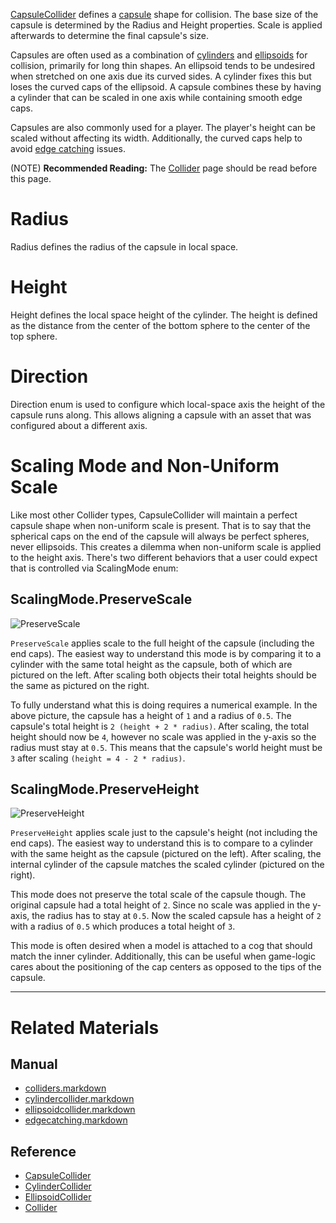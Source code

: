 [CapsuleCollider](https://github.com/zeroengineteam/ZeroDocs/blob/master/code_reference/class_reference/capsulecollider.markdown) defines a [capsule](https://en.wikipedia.org/wiki/Capsule_(geometry) ) shape for collision. The base size of the capsule is determined by the Radius  and Height  properties. Scale is applied afterwards to determine the final capsule's size.

Capsules are often used as a combination of [cylinders](https://github.com/zeroengineteam/ZeroDocs/blob/master/zero_editor_documentation/zeromanual/physics/colliders/cylindercollider.markdown) and [ellipsoids](https://github.com/zeroengineteam/ZeroDocs/blob/master/zero_editor_documentation/zeromanual/physics/colliders/ellipsoidcollider.markdown) for collision, primarily for long thin shapes.  An ellipsoid tends to be undesired when stretched on one axis due its curved sides. A cylinder fixes this but loses the curved caps of the ellipsoid. A capsule combines these by having a cylinder that can be scaled in one axis while containing smooth edge caps.

Capsules are also commonly used for a player. The player's height can be scaled without affecting its width. Additionally, the curved caps help to avoid [edge catching](https://github.com/zeroengineteam/ZeroDocs/blob/master/zero_editor_documentation/zeromanual/physics/colliders/physicstroubleshooting/edgecatching.markdown) issues.

(NOTE) **Recommended Reading:** The [Collider](https://github.com/zeroengineteam/ZeroDocs/blob/master/zero_editor_documentation/zeromanual/physics/colliders.markdown) page should be read before this page.


 #  Radius
Radius  defines the radius of the capsule in local space.

 #  Height
Height  defines the local space height of the cylinder. The height is defined as the distance from the center of the bottom sphere to the center of the top sphere.

 #  Direction
Direction enum is used to configure which local-space axis the height of the capsule runs along. This allows aligning a capsule with an asset that was configured about a different axis.

 #  Scaling Mode and Non-Uniform Scale
Like most other Collider types, CapsuleCollider will maintain a perfect capsule shape when non-uniform scale is present. That is to say that the spherical caps on the end of the capsule will always be perfect spheres, never ellipsoids. This creates a dilemma when non-uniform scale is applied to the height axis. There's two different behaviors that a user could expect that is controlled via ScalingMode enum:

 ##  ScalingMode.PreserveScale


![PreserveScale](https://media.githubusercontent.com/media/zeroengineteam/ZeroFiles/master/doc_files/46697.png)

`PreserveScale` applies scale to the full height of the capsule (including the end caps). The easiest way to understand this mode is by comparing it to a cylinder with the same total height as the capsule, both of which are pictured on the left. After scaling both objects their total heights should be the same as pictured on the right.

To fully understand what this is doing requires a numerical example. In the above picture, the capsule has a height of `1` and a radius of `0.5`. The capsule's total height is `2 (height + 2 * radius)`. After scaling, the total height should now be `4`, however no scale was applied in the y-axis so the radius must stay at `0.5`. This means that the capsule's world height must be `3` after scaling `(height = 4 - 2 * radius)`.

 ##  ScalingMode.PreserveHeight


![PreserveHeight](https://media.githubusercontent.com/media/zeroengineteam/ZeroFiles/master/doc_files/46699.png)

`PreserveHeight` applies scale just to the capsule's height (not including the end caps). The easiest way to understand this is to compare to a cylinder with the same height as the capsule (pictured on the left). After scaling, the internal cylinder of the capsule matches the scaled cylinder (pictured on the right).

This mode does not preserve the total scale of the capsule though. The original capsule had a total height of `2`. Since no scale was applied in the y-axis, the radius has to stay at `0.5`. Now the scaled capsule has a height of `2` with a radius of `0.5` which produces a total height of `3`.

This mode is often desired when a model is attached to a cog that should match the inner cylinder. Additionally, this can be useful when game-logic cares about the positioning of the cap centers as opposed to the tips of the capsule.


---
 #  Related Materials
 ##  Manual
- [colliders.markdown](https://github.com/zeroengineteam/ZeroDocs/blob/master/zero_editor_documentation/zeromanual/physics/colliders.markdown)
- [cylindercollider.markdown](https://github.com/zeroengineteam/ZeroDocs/blob/master/zero_editor_documentation/zeromanual/physics/colliders/cylindercollider.markdown)
- [ellipsoidcollider.markdown](https://github.com/zeroengineteam/ZeroDocs/blob/master/zero_editor_documentation/zeromanual/physics/colliders/ellipsoidcollider.markdown)
- [edgecatching.markdown](https://github.com/zeroengineteam/ZeroDocs/blob/master/zero_editor_documentation/zeromanual/physics/colliders/physicstroubleshooting/edgecatching.markdown)

 ##  Reference
- [CapsuleCollider](https://github.com/zeroengineteam/ZeroDocs/blob/master/code_reference/class_reference/capsulecollider.markdown)
- [CylinderCollider](https://github.com/zeroengineteam/ZeroDocs/blob/master/code_reference/class_reference/cylindercollider.markdown)
- [EllipsoidCollider](https://github.com/zeroengineteam/ZeroDocs/blob/master/code_reference/class_reference/ellipsoidcollider.markdown)
- [Collider](https://github.com/zeroengineteam/ZeroDocs/blob/master/code_reference/class_reference/collider.markdown)
 

 